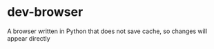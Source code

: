 # dev-browser
A browser written in Python that does not save cache, so changes will appear directly
